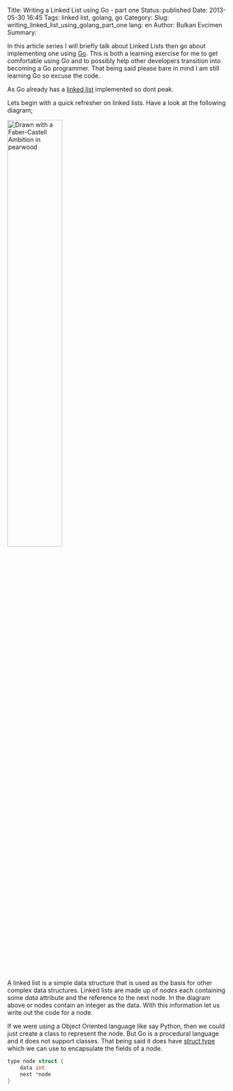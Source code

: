 Title: Writing a Linked List using Go - part one
Status: published
Date: 2013-05-30 16:45
Tags: linked list, golang, go
Category:
Slug: writing_linked_list_using_golang_part_one
lang: en
Author: Bulkan Evcimen
Summary:

In this article series I will briefly talk about Linked Lists then go about implementing one using [Go](http://golang.org). This is both a learning exercise for me to get comfortable using Go and to possibly help other developers transition into becoming a Go programmer. That being said please bare in mind I am still learning Go so excuse the code.

As Go already has a [linked list](http://golang.org/pkg/container/list/) implemented so dont peak.

Lets begin with a quick refresher on linked lists. Have a look at the following diagram;

<img src="http://i.imgur.com/gVLWlWn.jpg" width="50%" title="Drawn with a Faber-Castell Ambition in pearwood"/>

A linked list is a simple data structure that is used as the basis for other complex data structures. Linked lists are made up of _nodes_ each containing some _data_ attribute and the reference to the next node. In the diagram above or nodes contain an integer as the data. With this information let us write out the code for a node.

If we were using a Object Oriented language like say Python, then we could just create a class to represent the node. But Go is a procedural language and it does not support classes. That being said it does have [struct type](http://golang.org/ref/spec#Struct_types) which we can use to encapsulate the fields of a node.

```C
type node struct {
    data int
    next *node
}
```

